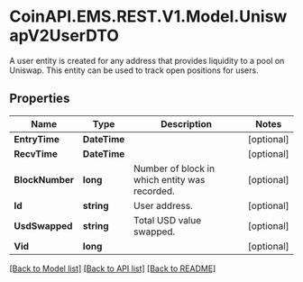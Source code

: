 # CoinAPI.EMS.REST.V1.Model.UniswapV2UserDTO
A user entity is created for any address that provides liquidity to a pool on Uniswap. This entity can be used to track open positions for users.

## Properties

Name | Type | Description | Notes
------------ | ------------- | ------------- | -------------
**EntryTime** | **DateTime** |  | [optional] 
**RecvTime** | **DateTime** |  | [optional] 
**BlockNumber** | **long** | Number of block in which entity was recorded. | [optional] 
**Id** | **string** | User address. | [optional] 
**UsdSwapped** | **string** | Total USD value swapped. | [optional] 
**Vid** | **long** |  | [optional] 

[[Back to Model list]](../README.md#documentation-for-models) [[Back to API list]](../README.md#documentation-for-api-endpoints) [[Back to README]](../README.md)

